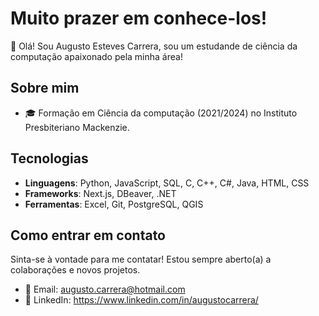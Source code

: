 # Muito prazer em conhece-los!

👋 Olá! Sou Augusto Esteves Carrera, sou um estudande de ciência da computação apaixonado pela minha área!

## Sobre mim
  
- 🎓 Formação em Ciência da computação (2021/2024) no Instituto Presbiteriano Mackenzie.

## Tecnologias

- **Linguagens**: Python, JavaScript, SQL, C, C++, C#, Java, HTML, CSS
- **Frameworks**: Next.js, DBeaver, .NET
- **Ferramentas**: Excel, Git, PostgreSQL, QGIS

## Como entrar em contato

Sinta-se à vontade para me contatar! Estou sempre aberto(a) a colaborações e novos projetos.

- 📧 Email: augusto.carrera@hotmail.com
- 💼 LinkedIn: https://www.linkedin.com/in/augustocarrera/
